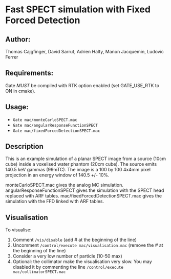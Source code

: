 
# Fast SPECT simulation with Fixed Forced Detection

## Author: 
Thomas Cajgfinger, David Sarrut, Adrien Halty, Manon Jacquemin, Ludovic Ferrer

## Requirements: 
Gate *MUST* be compiled with RTK option enabled (set GATE_USE_RTK to ON in cmake).

## Usage:
- `Gate mac/monteCarloSPECT.mac`
- `Gate mac/angularResponseFunctionSPECT`
- `Gate mac/fixedForcedDetectionSPECT.mac`

## Description

This is an example simulation of a planar SPECT image from a source (10cm cube) inside a voxelised water phantom (20cm cube).
The source emits 140.5 keV gammas (99mTC).
The image is a 100 by 100 4x4mm pixel projection in an energy window of 140.5 +/- 10%.

monteCarloSPECT.mac gives the analog MC simulation. 
angularResponseFunctionSPECT gives the simulation with the SPECT head replaced with ARF tables. 
mac/fixedForcedDetectionSPECT.mac gives the simulation with the FFD linked with ARF tables. 

## Visualisation

To visualise:

1. Comment `/vis/disable` (add # at the beginning of the line)
2. Uncomment `/control/execute mac/visualisation.mac` (remove the # at the beginning of the line)
3. Consider a very low number of particle (10-50 max)
4. Optional: the collimator make the visualisation very slow. You may disabled it by commenting the line `/control/execute mac/collimatorSPECT.mac`

